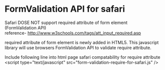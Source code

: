 # FormValidation API for safari

Safari DOSE NOT support required attribute of form element (FormValidation API)<br>
reference- http://www.w3schools.com/tags/att_input_required.asp<br>

required attribute of form element is newly added in HTML5. This javascript library will use browsers FormValidation API to validate require attribute.<br>

Include following line into html page safari compatability for require attribute<br>
&lt;script type="text/javascript" src="form-validation-require-for-safari.js" /&gt;

